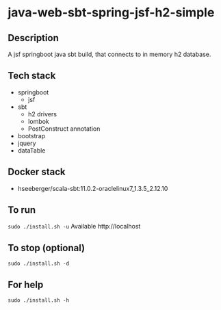 # java-web-sbt-spring-jsf-h2-simple

## Description
A jsf springboot java sbt build,
that connects to in memory h2 database.

## Tech stack
- springboot
  - jsf
- sbt
  - h2 drivers
  - lombok
  - PostConstruct annotation
- bootstrap
- jquery
- dataTable

## Docker stack
- hseeberger/scala-sbt:11.0.2-oraclelinux7_1.3.5_2.12.10

## To run
`sudo ./install.sh -u`
Available http://localhost

## To stop (optional)
`sudo ./install.sh -d`

## For help
`sudo ./install.sh -h`

